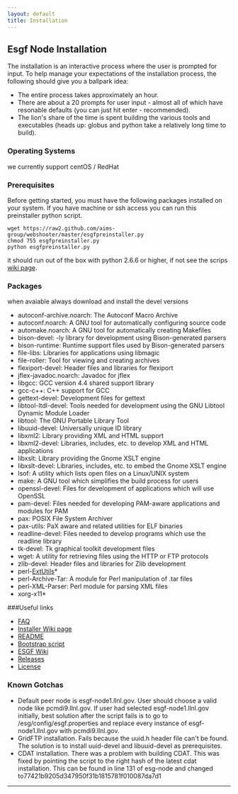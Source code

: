 ```yaml
---
layout: default
title: Installation
---
```


## Esgf Node Installation
The installation is an interactive process where the user is prompted for input.
To help manage your expectations of the installation process, the following
should give you a ballpark idea:

* The entire process takes approximately an hour.
* There are about a 20 prompts for user input - almost all of which have
resonable defaults (you can just hit enter - recommended).
* The lion's share of the time is spent building the various tools and
executables (heads up: globus and python take a relatively long time to build).

### Operating Systems
we currently support centOS / RedHat

### Prerequisites
Before getting started, you must have the following packages installed
on your system. If you have machine or ssh access you can run this
preinstaller python script.

    wget https://raw2.github.com/aims-group/webshooter/master/esgfpreinstaller.py
    chmod 755 esgfpreinstaller.py
    python esgfpreinstaller.py

it should run out of the box with python 2.6.6 or higher, if not see the
scrips [wiki page][preinstaller].

### Packages
when avaiable always download and install the devel versions


* autoconf-archive.noarch: The Autoconf Macro Archive 
* autoconf.noarch: A GNU tool for automatically configuring source code 
* automake.noarch: A GNU tool for automatically creating Makefiles 
* bison-devel: -ly library for development using Bison-generated parsers 
* bison-runtime: Runtime support files used by Bison-generated parsers 
* file-libs: Libraries for applications using libmagic 
* file-roller: Tool for viewing and creating archives 
* flexiport-devel: Header files and libraries for flexiport 
* jflex-javadoc.noarch: Javadoc for jflex 
* libgcc: GCC version 4.4 shared support library 
* gcc-c++: C++ support for GCC 
* gettext-devel: Development files for gettext 
* libtool-ltdl-devel: Tools needed for development using the GNU Libtool Dynamic Module Loader 
* libtool: The GNU Portable Library Tool 
* libuuid-devel: Universally unique ID library 
* libxml2: Library providing XML and HTML support 
* libxml2-devel: Libraries, includes, etc. to develop XML and HTML applications 
* libxslt: Library providing the Gnome XSLT engine 
* libxslt-devel: Libraries, includes, etc. to embed the Gnome XSLT engine 
* lsof: A utility which lists open files on a Linux/UNIX system 
* make: A GNU tool which simplifies the build process for users 
* openssl-devel: Files for development of applications which will use OpenSSL 
* pam-devel: Files needed for developing PAM-aware applications and modules for PAM 
* pax: POSIX File System Archiver 
* pax-utils: PaX aware and related utilities for ELF binaries 
* readline-devel: Files needed to develop programs which use the readline library 
* tk-devel: Tk graphical toolkit development files 
* wget: A utility for retrieving files using the HTTP or FTP protocols 
* zlib-devel: Header files and libraries for Zlib development 
* perl-[ExtUtils]* 
* perl-Archive-Tar: A module for Perl manipulation of .tar files 
* perl-XML-Parser: Perl module for parsing XML files 
* xorg-x11* 

###Useful links

* [FAQ]
* [Installer Wiki page][wiki]
* [README]
* [Bootstrap script][bootstrap]
* [ESGF Wiki][sitewiki]
* [Releases]
* [License]

### Known Gotchas

* Default peer node is esgf-node1.llnl.gov.  User should choose a valid node like pcmdi9.llnl.gov.  If user had selected esgf-node1.llnl.gov initially, best solution after the script fails is to go to /esg/config/esgf.properties and replace every instance of esgf-node1.llnl.gov with pcmdi9.llnl.gov.
* GridFTP installation.  Fails because the uuid.h header file can't be found.  The solution is to install uuid-devel and libuuid-devel as prerequisites.
* CDAT installation.  There was a problem with building CDAT.  This was fixed by pointing the script to the right hash of the latest cdat installation.  This can be found in line 131 of esg-node and changed to77421b9205d347950f31b1815781f010087da7d1

---

[installation]: https://github.com/ESGF/esgf.github.io/wiki/Installation
[readme]:       https://raw.github.com/ESGF/esgf-installer/master/README
[bootstrap]:    https://raw.github.com/ESGF/esgf-installer/master/esg-bootstrap
[license]:      https://raw.github.com/ESGF/esgf-installer/master/LICENSE
[releases]:     https://github.com/ESGF/esgf-installer/releases
[faq]:          https://github.com/ESGF/esgf.github.io/wiki/ESGFNode%7CFAQ
[preinstaller]: https://github.com/aims-group/webshooter/wiki/esgfpreinstaller
[wiki]:         http://github.com/ESGF/esgf-installer/wiki
[sitewiki]:     https://github.com/ESGF/esgf.github.io/wiki
[extutils]:     https://github.com/ESGF/esgf.github.io/wiki/ExtUtils
